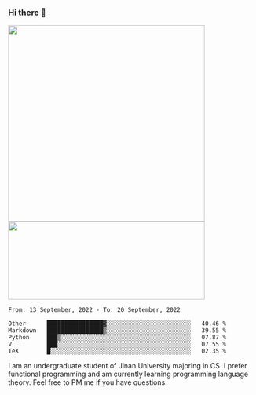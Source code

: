 ### Hi there 👋

<!--
**pe200012/pe200012** is a ✨ _special_ ✨ repository because its `README.md` (this file) appears on your GitHub profile.

Here are some ideas to get you started:

- 🔭 I’m currently working on ...
- 🌱 I’m currently learning ...
- 👯 I’m looking to collaborate on ...
- 🤔 I’m looking for help with ...
- 💬 Ask me about ...
- 📫 How to reach me: ...
- 😄 Pronouns: ...
- ⚡ Fun fact: ...
-->
<p>
    <img width="400em" src="https://github-readme-stats.vercel.app/api?username=pe200012&show_icons=true&icon_color=f44336&title_color=757de8">
    <img width="400em" height="159em" src="https://github-readme-stats.vercel.app/api/top-langs/?username=pe200012&hide=html,cmake,css&title_color=757de8&layout=compact">
</p>

<!--START_SECTION:waka-->
```text
From: 13 September, 2022 - To: 20 September, 2022

Other      ████████████████▓░░░░░░░░░░░░░░░░░░░░░░░░   40.46 % 
Markdown   ████████████████▒░░░░░░░░░░░░░░░░░░░░░░░░   39.55 % 
Python     ███▒░░░░░░░░░░░░░░░░░░░░░░░░░░░░░░░░░░░░░   07.87 % 
V          ███░░░░░░░░░░░░░░░░░░░░░░░░░░░░░░░░░░░░░░   07.55 % 
TeX        █░░░░░░░░░░░░░░░░░░░░░░░░░░░░░░░░░░░░░░░░   02.35 % 
```
<!--END_SECTION:waka-->

I am an undergraduate student of Jinan University majoring in CS. I prefer functional programming and am currently learning programming language theory. Feel free to PM me if you have questions.

